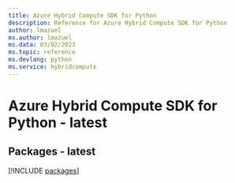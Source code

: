 ```yaml
---
title: Azure Hybrid Compute SDK for Python
description: Reference for Azure Hybrid Compute SDK for Python
author: lmazuel
ms.author: lmazuel
ms.data: 03/02/2023
ms.topic: reference
ms.devlang: python
ms.service: hybridcompute
---
```

# Azure Hybrid Compute SDK for Python - latest
## Packages - latest
[!INCLUDE [packages](hybrid-compute-index.md)]
